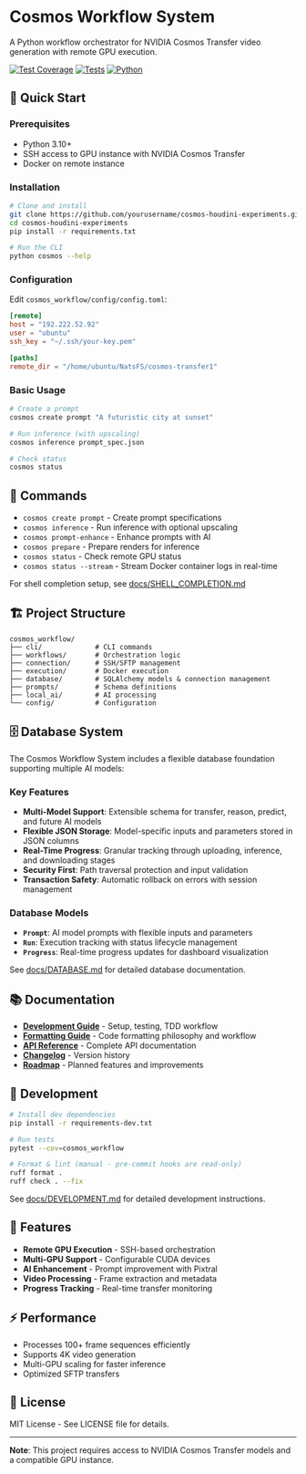 # Cosmos Workflow System

A Python workflow orchestrator for NVIDIA Cosmos Transfer video generation with remote GPU execution.

[![Test Coverage](https://img.shields.io/badge/coverage-80%25-green.svg)](tests/)
[![Tests](https://img.shields.io/badge/tests-613%20tests-brightgreen.svg)](tests/)
[![Python](https://img.shields.io/badge/python-3.10%2B-blue.svg)](https://www.python.org/)

## 🚀 Quick Start

### Prerequisites
- Python 3.10+
- SSH access to GPU instance with NVIDIA Cosmos Transfer
- Docker on remote instance

### Installation
```bash
# Clone and install
git clone https://github.com/yourusername/cosmos-houdini-experiments.git
cd cosmos-houdini-experiments
pip install -r requirements.txt

# Run the CLI
python cosmos --help
```

### Configuration
Edit `cosmos_workflow/config/config.toml`:
```toml
[remote]
host = "192.222.52.92"
user = "ubuntu"
ssh_key = "~/.ssh/your-key.pem"

[paths]
remote_dir = "/home/ubuntu/NatsFS/cosmos-transfer1"
```

### Basic Usage
```bash
# Create a prompt
cosmos create prompt "A futuristic city at sunset"

# Run inference (with upscaling)
cosmos inference prompt_spec.json

# Check status
cosmos status
```

## 📁 Commands

- `cosmos create prompt` - Create prompt specifications
- `cosmos inference` - Run inference with optional upscaling
- `cosmos prompt-enhance` - Enhance prompts with AI
- `cosmos prepare` - Prepare renders for inference
- `cosmos status` - Check remote GPU status
- `cosmos status --stream` - Stream Docker container logs in real-time

For shell completion setup, see [docs/SHELL_COMPLETION.md](docs/SHELL_COMPLETION.md)

## 🏗️ Project Structure
```
cosmos_workflow/
├── cli/             # CLI commands
├── workflows/       # Orchestration logic
├── connection/      # SSH/SFTP management
├── execution/       # Docker execution
├── database/        # SQLAlchemy models & connection management
├── prompts/         # Schema definitions
├── local_ai/        # AI processing
└── config/          # Configuration
```

## 🗄️ Database System

The Cosmos Workflow System includes a flexible database foundation supporting multiple AI models:

### Key Features
- **Multi-Model Support**: Extensible schema for transfer, reason, predict, and future AI models
- **Flexible JSON Storage**: Model-specific inputs and parameters stored in JSON columns
- **Real-Time Progress**: Granular tracking through uploading, inference, and downloading stages
- **Security First**: Path traversal protection and input validation
- **Transaction Safety**: Automatic rollback on errors with session management

### Database Models
- **`Prompt`**: AI model prompts with flexible inputs and parameters
- **`Run`**: Execution tracking with status lifecycle management
- **`Progress`**: Real-time progress updates for dashboard visualization

See [docs/DATABASE.md](docs/DATABASE.md) for detailed database documentation.

## 📚 Documentation

- **[Development Guide](docs/DEVELOPMENT.md)** - Setup, testing, TDD workflow
- **[Formatting Guide](docs/FORMATTING.md)** - Code formatting philosophy and workflow
- **[API Reference](docs/API.md)** - Complete API documentation
- **[Changelog](CHANGELOG.md)** - Version history
- **[Roadmap](ROADMAP.md)** - Planned features and improvements

## 🧪 Development

```bash
# Install dev dependencies
pip install -r requirements-dev.txt

# Run tests
pytest --cov=cosmos_workflow

# Format & lint (manual - pre-commit hooks are read-only)
ruff format .
ruff check . --fix
```

See [docs/DEVELOPMENT.md](docs/DEVELOPMENT.md) for detailed development instructions.

## 🎯 Features

- **Remote GPU Execution** - SSH-based orchestration
- **Multi-GPU Support** - Configurable CUDA devices
- **AI Enhancement** - Prompt improvement with Pixtral
- **Video Processing** - Frame extraction and metadata
- **Progress Tracking** - Real-time transfer monitoring

## ⚡ Performance

- Processes 100+ frame sequences efficiently
- Supports 4K video generation
- Multi-GPU scaling for faster inference
- Optimized SFTP transfers

## 📄 License

MIT License - See LICENSE file for details.

---

**Note**: This project requires access to NVIDIA Cosmos Transfer models and a compatible GPU instance.
